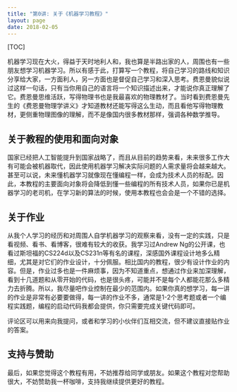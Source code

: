 ```yaml
---
title: "第0讲: 关于《机器学习教程》"
layout: page
date: 2018-02-05
---
```

[TOC]

机器学习现在大火，得益于天时地利人和，我也算是半路出家的人，周围也有一些朋友想学习机器学习。所以有感于此，打算写一个教程，将自己学习的路线和知识分享给大家，一方面利人，另一方面也是督促自己学习和深入思考。费恩曼貌似说过这样一句话，只有当你用自己的语言将一个知识描述出来，才能说你真正理解了它。费恩曼思维活跃，写得物理书也是我最喜欢的物理教材了。当时看到费恩曼先生的《费恩曼物理学讲义》才知道教材还能写得这么生动，而且看他写得物理教材，更侧重物理图像的理解，而不是像国内很多教材那样，强调各种数学推导。

## 关于教程的使用和面向对象
国家已经把人工智能提升到国家战略了，而且从目前的趋势来看，未来很多工作大有可能会被机器取代，因此使用机器学习解决实际问题的人需求量将会越来越大。甚至可以说，未来懂机器学习就像现在懂编程一样，会成为技术人员的标配。因此，本教程的主要面向对象将会降低到懂一些编程的所有技术人员，如果你已是机器学习的老司机，在学习新的算法的时候，使用本教程也会会是一个不错的选择。

## 关于作业
从我个人学习的经历和对周围人自学机器学习的观察来看，没有一定的实践，只是看视频、看书、看博客，很难有较大的收获。我学习过Andrew Ng的公开课，也看过斯坦福的CS224d以及CS231n等有名的课程，深感国外课程设计地多么精细，尤其是对它们的作业设计，十分佩服。相比国内的教程，很少有设计作业的内容。但是，作业过多也是一件麻烦事，因为不知道重点，想通过作业来加深理解，看到十几道题和从零开始的代码，也是很头疼，可能并不是每个人都能花那么多精力去折腾。所以，我尽量吧作业控制在最少的范围内。如果你真的想学习，每一讲的作业是非常有必要要做得，每一讲的作业不多，通常是1-2个思考题或者一个编程实践题，编程的启动代码我都会提供，你只需要完成关键代码即可。

评论区可以用来向我提问，或者和学习的小伙伴们互相交流，但不建议直接贴作业的答案。

## 支持与赞助
最后，如果您觉得这个教程有用，不妨推荐给同学或朋友。如果这个教程对您帮助很大，不妨赞助我一杯咖啡，支持我继续提供更好的教程。
